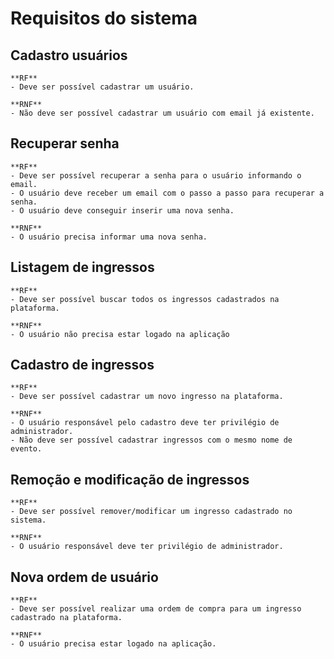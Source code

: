 # Requisitos do sistema

## Cadastro usuários

```
**RF**
- Deve ser possível cadastrar um usuário.

**RNF**
- Não deve ser possível cadastrar um usuário com email já existente.
```

## Recuperar senha

```
**RF**
- Deve ser possível recuperar a senha para o usuário informando o email.
- O usuário deve receber um email com o passo a passo para recuperar a senha.
- O usuário deve conseguir inserir uma nova senha.

**RNF**
- O usuário precisa informar uma nova senha.

```

## Listagem de ingressos

```
**RF**
- Deve ser possível buscar todos os ingressos cadastrados na plataforma.

**RNF**
- O usuário não precisa estar logado na aplicação
```

## Cadastro de ingressos

```
**RF**
- Deve ser possível cadastrar um novo ingresso na plataforma.

**RNF**
- O usuário responsável pelo cadastro deve ter privilégio de administrador.
- Não deve ser possível cadastrar ingressos com o mesmo nome de evento.
```

## Remoção e modificação de ingressos

```
**RF**
- Deve ser possível remover/modificar um ingresso cadastrado no sistema.

**RNF**
- O usuário responsável deve ter privilégio de administrador.
```

## Nova ordem de usuário

```
**RF**
- Deve ser possível realizar uma ordem de compra para um ingresso cadastrado na plataforma.

**RNF**
- O usuário precisa estar logado na aplicação.
```
